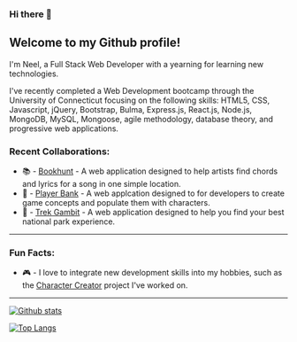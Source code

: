 ### Hi there 👋

## Welcome to my Github profile!
I'm Neel, a Full Stack Web Developer with a yearning for learning new technologies.

I've recently completed a Web Development bootcamp through the University of Connecticut focusing on the following skills: 
HTML5, CSS, Javascript, jQuery, Bootstrap, Bulma, Express.js, React.js, Node.js, MongoDB, MySQL, Mongoose, agile methodology, database theory, and progressive web applications.


### Recent Collaborations: 
- 📚 - [Bookhunt](https://seanmonaghan.github.io/LyriChord/) - A web application designed to help artists find chords and lyrics for a song in one simple location.
- 👾 - [Player Bank](https://agile-peak-22805.herokuapp.com/) - A web applcation designed to for developers to create game concepts and populate them with characters.
- 🥾 - [Trek Gambit](https://quiet-harbor-96544.herokuapp.com/) - A web application designed to help you find your best national park experience. 
___

### Fun Facts: 
- 🎮 - I love to integrate new development skills into my hobbies, such as the [Character Creator](https://agile-peak-22805.herokuapp.com/) project I've worked on.

___
[![Github stats](https://github-readme-stats.vercel.app/api?username=NeelS109&hide_rank=true&hide=stars&hide_title=true&theme=nightowl&show_icons=true)](https://github.com/NeelS109/github-readme-stats)

[![Top Langs](https://github-readme-stats.vercel.app/api/top-langs/?username=seanmonaghan&layout=compact&theme=nightowl)](https://github.com/anuraghazra/github-readme-stats)

